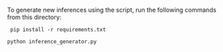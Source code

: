 To generate new inferences using the script, run the following commands from this directory:

``` pip install -r requirements.txt```

```python inference_generator.py```
